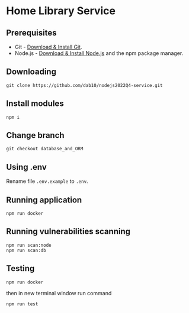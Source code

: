 # Home Library Service

## Prerequisites

- Git - [Download & Install Git](https://git-scm.com/downloads).
- Node.js - [Download & Install Node.js](https://nodejs.org/en/download/) and the npm package manager.

## Downloading

```
git clone https://github.com/dab10/nodejs2022Q4-service.git
```

## Install modules

```
npm i
```

## Change branch

```
git checkout database_and_ORM
```

## Using .env

Rename file `.env.example` to `.env`.

## Running application

```
npm run docker
```

## Running vulnerabilities scanning

```
npm run scan:node
npm run scan:db
```

## Testing

```
npm run docker
```

then in new terminal window run command

```
npm run test
```
